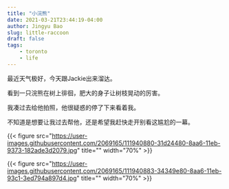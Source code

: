 ```yaml
---
title: "小浣熊"
date: 2021-03-21T23:44:19-04:00
author: Jingyu Bao
slug: little-raccoon
draft: false
tags:
    - toronto
    - life
---
```


最近天气极好，今天跟Jackie出来溜达。

看到一只浣熊在树上徘徊，肥大的身子让树枝晃动的厉害。

我凑过去给他拍照，他很疑惑的停了下来看着我。

不知道是想要让我过去帮他，还是希望我赶快走开别看这尴尬的一幕。

{{< figure src="https://user-images.githubusercontent.com/2069165/111940880-31d24480-8aa6-11eb-9373-182ade3d2079.jpg" title="" width="70%" >}}

{{< figure src="https://user-images.githubusercontent.com/2069165/111940883-34349e80-8aa6-11eb-93c1-3ed794a897d4.jpg" title="" width="70%" >}}
